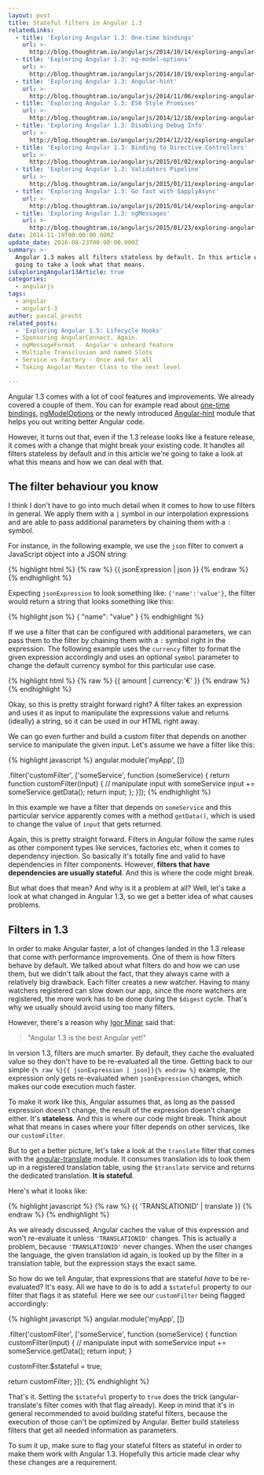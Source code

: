 ```yaml
---
layout: post
title: Stateful filters in Angular 1.3
relatedLinks:
  - title: 'Exploring Angular 1.3: One-time bindings'
    url: >-
      http://blog.thoughtram.io/angularjs/2014/10/14/exploring-angular-1.3-one-time-bindings.html
  - title: 'Exploring Angular 1.3: ng-model-options'
    url: >-
      http://blog.thoughtram.io/angularjs/2014/10/19/exploring-angular-1.3-ng-model-options.html
  - title: 'Exploring Angular 1.3: Angular-hint'
    url: >-
      http://blog.thoughtram.io/angularjs/2014/11/06/exploring-angular-1.3-angular-hint.html
  - title: 'Exploring Angular 1.3: ES6 Style Promises'
    url: >-
      http://blog.thoughtram.io/angularjs/2014/12/18/exploring-angular-1.3-es6-style-promises.html
  - title: 'Exploring Angular 1.3: Disabling Debug Info'
    url: >-
      http://blog.thoughtram.io/angularjs/2014/12/22/exploring-angular-1.3-disabling-debug-info.html
  - title: 'Exploring Angular 1.3: Binding to Directive Controllers'
    url: >-
      http://blog.thoughtram.io/angularjs/2015/01/02/exploring-angular-1.3-bindToController.html
  - title: 'Exploring Angular 1.3: Validators Pipeline'
    url: >-
      http://blog.thoughtram.io/angularjs/2015/01/11/exploring-angular-1.3-validators-pipeline.html
  - title: 'Exploring Angular 1.3: Go fast with $applyAsync'
    url: >-
      http://blog.thoughtram.io/angularjs/2015/01/14/exploring-angular-1.3-speed-up-with-applyAsync.html
  - title: 'Exploring Angular 1.3: ngMessages'
    url: >-
      http://blog.thoughtram.io/angularjs/2015/01/23/exploring-angular-1.3-ngMessages.html
date: 2014-11-19T00:00:00.000Z
update_date: 2016-08-23T00:00:00.000Z
summary: >-
  Angular 1.3 makes all filters stateless by default. In this article we're
  going to take a look what that means.
isExploringAngular13Article: true
categories:
  - angularjs
tags:
  - angular
  - angular1-3
author: pascal_precht
related_posts:
  - 'Exploring Angular 1.5: Lifecycle Hooks'
  - Sponsoring AngularConnect. Again.
  - ngMessageFormat - Angular's unheard feature
  - Multiple Transclusion and named Slots
  - Service vs Factory - Once and for all
  - Taking Angular Master Class to the next level

---
```


Angular 1.3 comes with a lot of cool features and improvements. We already covered a couple of them. You can for example read about [one-time bindings](http://blog.thoughtram.io/angularjs/2014/10/14/exploring-angular-1.3-one-time-bindings.html), [ngModelOptions](http://blog.thoughtram.io/angularjs/2014/10/19/exploring-angular-1.3-ng-model-options.html) or the newly introduced [Angular-hint](http://blog.thoughtram.io/angularjs/2014/11/06/exploring-angular-1.3-angular-hint.html) module that helps you out writing better Angular code.

However, it turns out that, even if the 1.3 release looks like a feature release, it comes with a change that might break your existing code. It handles all filters stateless by default and in this article we're going to take a look at what this means and how we can deal with that.

## The filter behaviour you know

I think I don't have to go into much detail when it comes to how to use filters in general. We apply them with a `|` symbol in our interpolation expressions and are able to pass additional parameters by chaining them with a `:` symbol.

For instance, in the following example, we use the `json` filter to convert a JavaScript object into a JSON string:

{% highlight html %}
{% raw %}
{{ jsonExpression | json }}
{% endraw %}
{% endhighlight %}

Expecting `jsonExpression` to look something like: `{'name':'value'}`, the filter would return a string that looks something like this:

{% highlight json %}
{
  "name": "value"
}
{% endhighlight %}

If we use a filter that can be configured with additional parameters, we can pass them to the filter by chaining them with a `:` symbol right in the expression. The following example uses the `currency` filter to format the given expression accordingly and uses an optional `symbol` parameter to change the default currency symbol for this particular use case.

{% highlight html %}
{% raw %}
{{ amount | currency:'€' }}
{% endraw %}
{% endhighlight %}

Okay, so this is pretty straight forward right? A filter takes an expression and uses it as input to manipulate the expressions value and returns (ideally) a string, so it can be used in our HTML right away.

We can go even further and build a custom filter that depends on another service to manipulate the given input. Let's assume we have a filter like this:

{% highlight javascript %}
angular.module('myApp', [])

.filter('customFilter', ['someService', function (someService) {
  return function customFilter(input) {
    // manipulate input with someService
    input += someService.getData();
    return input;
  };
}]);
{% endhighlight %}

In this example we have a filter that depends on `someService` and this particular service apparently comes with a method `getData()`, which is used to change the value of `input` that gets returned.

Again, this is pretty straight forward. Filters in Angular follow the same rules as other component types like services, factories etc, when it comes to dependency injection. So basically it's totally fine and valid to have dependencies in filter components. However, **filters that have dependencies are usually stateful**. And this is where the code might break.

But what does that mean? And why is it a problem at all? Well, let's take a look at what changed in Angular 1.3, so we get a better idea of what causes problems.

## Filters in 1.3

In order to make Angular faster, a lot of changes landed in the 1.3 release that come with performance improvements. One of them is how filters behave by default. We talked about what filters do and how we can use them, but we didn't talk about the fact, that they always came with a relatively big drawback. Each filter creates a new watcher. Having to many watchers registered can slow down our app, since the more watchers are registered, the more work has to be done during the `$digest` cycle. That's why we usually should avoid using too many filters.

However, there's a reason why [Igor Minar](http://twitter.com/IgorMinar) said that:

>"Angular 1.3 is the best Angular yet!"

In version 1.3, filters are much smarter. By default, they cache the evaluated value so they don't have to be re-evaluated all the time. Getting back to our simple `{% raw %}{{ jsonExpression | json}}{% endraw %}` example, the expression only gets re-evaluated when `jsonExpression` changes, which makes our code execution much faster.

To make it work like this, Angular assumes that, as long as the passed expression doesn't change, the result of the expression doesn't change either. It's **stateless**. And this is where our code might break. Think about what that means in cases where your filter depends on other services, like our `customFilter`.

But to get a better picture, let's take a look at the `translate` filter that comes with the [angular-translate](http://angular-translate.github.io) module. It consumes translation ids to look them up in a registered translation table, using the `$translate` service and returns the dedicated translation. **It is stateful**.

Here's what it looks like:

{% highlight javascript %}
{% raw %}
{{ 'TRANSLATIONID' | translate }}
{% endraw %}
{% endhighlight %}

As we already discussed, Angular caches the value of this expression and won't re-evaluate it unless `'TRANSLATIONID'` changes. This is actually a problem, because `'TRANSLATIONID'` never changes. When the user changes the language, the given translation id again, is looked up by the filter in a translation table, but the expression stays the exact same.

So how do we tell Angular, that expressions that are stateful  *have* to be re-evaluated? It's easy. All we have to do is to add a `$stateful` property to our filter that flags it as stateful. Here we see our `customFilter` being flagged accordingly:

{% highlight javascript %}
angular.module('myApp', [])

.filter('customFilter', ['someService', function (someService) {
  function customFilter(input) {
    // manipulate input with someService
    input += someService.getData();
    return input;
  }

  customFilter.$stateful = true;

  return customFilter;
}]);
{% endhighlight %}

That's it. Setting the `$stateful` property to `true` does the trick (angular-translate's filter comes with that flag already). Keep in mind that it's in general recommended to avoid building stateful filters, because the execution of those can't be optimized by Angular. Better build stateless filters that get all needed information as parameters.

To sum it up, make sure to flag your stateful filters as stateful in order to make them work with Angular 1.3. Hopefully this article made clear why these changes are a requirement.
